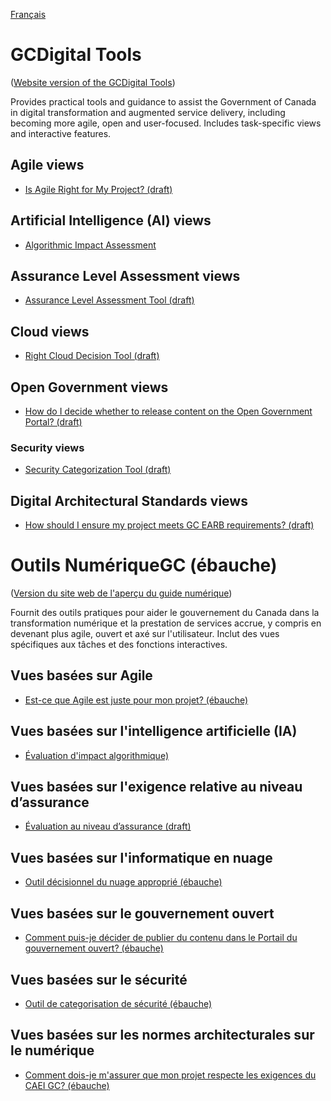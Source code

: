 <!-- markdownlint-disable MD041 -->
[Français](#user-content-guide-numérique-du-gouvernement-du-canada-ébauche)
<!-- markdownlint-enable MD041 -->

# GCDigital Tools 

([Website version of the GCDigital Tools](https://canada-ca.github.io/gcdigital-tools_outils-numeriquesgc/en/overview.html))

Provides practical tools and guidance to assist the Government of Canada in digital transformation and augmented service delivery, including becoming more agile, open and user-focused. Includes task-specific views and interactive features.

## Agile views

- [Is Agile Right for My Project? (draft)](https://canada-ca.github.io/gcdigital-tools_outils-numeriquesgc/views-vues/agile/en/agile-use-when.html)

## Artificial Intelligence (AI) views

- [Algorithmic Impact Assessment](https://canada-ca.github.io/aia-eia-js/)

## Assurance Level Assessment views

- [Assurance Level Assessment Tool (draft)](https://canada-ca.github.io/gcdigital-tools_outils-numeriquesgc/views-vues/assurance-level-requirement/en/assurance-level-requirement.html)

## Cloud views

- [Right Cloud Decision Tool (draft)](https://canada-ca.github.io/gcdigital-tools_outils-numeriquesgc/views-vues/cloud-nuage/en/cloud-decision-tool.html)

## Open Government views

- [How do I decide whether to release content on the Open Government Portal? (draft)](https://canada-ca.github.io/gcdigital-tools_outils-numeriquesgc/views-vues/open-gov-gouv-ouvert/en/release-content.html)

### Security views

- [Security Categorization Tool (draft)](https://canada-ca.github.io/gcdigital-tools_outils-numeriquesgc/views-vues/security-securite/en/categorization-tool.html)

## Digital Architectural Standards views

- [How should I ensure my project meets GC EARB requirements? (draft)](https://canada-ca.github.io/gcdigital-tools_outils-numeriquesgc/views-vues/gc-earb-ceai/en/gc-earb.html)


# Outils NumériqueGC (ébauche)

([Version du site web de l'aperçu du guide numérique](https://canada-ca.github.io/gcdigital-tools_outils-numeriquesgc/fr/apercu.html))

Fournit des outils pratiques pour aider le gouvernement du Canada dans la transformation numérique et la prestation de services accrue, y compris en devenant plus agile, ouvert et axé sur l'utilisateur. Inclut des vues spécifiques aux tâches et des fonctions interactives.

## Vues basées sur Agile

- [Est-ce que Agile est juste pour mon projet? (ébauche)](https://canada-ca.github.io/gcdigital-tools_outils-numeriquesgc/views-vues/agile/fr/agile-quand-utiliser.html)

## Vues basées sur l'intelligence artificielle (IA)

- [Évaluation d'impact algorithmique)](https://canada-ca.github.io/aia-eia-js/?lang=fr)

## Vues basées sur l'exigence relative au niveau d’assurance

- [Évaluation au niveau d’assurance (draft)](https://canada-ca.github.io/gcdigital-tools_outils-numeriquesgc/views-vues/assurance-level-requirement/fr/niveau-d'assurance.html)

## Vues basées sur l'informatique en nuage

- [Outil décisionnel du nuage approprié (ébauche)](https://canada-ca.github.io/gcdigital-tools_outils-numeriquesgc/views-vues/cloud-nuage/fr/nuage-outil-decisionnel.html)

## Vues basées sur le gouvernement ouvert

- [Comment puis-je décider de publier du contenu dans le Portail du gouvernement ouvert? (ébauche)](https://canada-ca.github.io/gcdigital-tools_outils-numeriquesgc/views-vues/open-gov-gouv-ouvert/fr/publier-contenu.html)

## Vues basées sur le sécurité

- [Outil de categorisation de sécurité (ébauche)](https://canada-ca.github.io/gcdigital-tools_outils-numeriquesgc/views-vues/security-securite/fr/outil-categorisation.html)

## Vues basées sur les normes architecturales sur le numérique

- [Comment dois-je m'assurer que mon projet respecte les exigences du CAEI GC? (ébauche)](https://canada-ca.github.io/gcdigital-tools_outils-numeriquesgc/views-vues/gc-earb-ceai/fr/ceai-gc.html)
